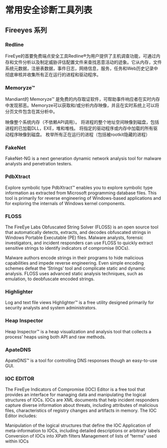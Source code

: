 # 常用安全诊断工具列表

## Fireeyes 系列

### Redline
FireEye的首要免费端点安全工具Redline®为用户提供了主机调查功能，可通过内存和文件分析以及制定威胁评估配置文件来查找恶意活动的迹象。它从内存，文件系统元数据，注册表数据，事件日志，网络信息，服务，任务和Web历史记录中彻底审核并收集所有正在运行的进程和驱动程序。
### Memoryze™
Mandiant的 Memoryze™ 是免费的内存取证软件，可帮助事件响应者在实时内存中发现邪恶。Memoryze可以获取和/或分析内存映像，并且在实时系统上可以将分页文件包含在其分析中。

映像整个系统内存（不依赖API调用）。
将进程的整个地址空间映像到磁盘，包括进程的已加载DLL，EXE，堆和堆栈。
将指定的驱动程序或内存中加载的所有驱动程序映像到磁盘。
枚举所有正在运行的进程（包括被rootkit隐藏的进程）

### FakeNet
FakeNet-NG is a next generation dynamic network analysis tool for malware analysts and penetration testers.

### PdbXtract
Explore symbolic type
PdbXtract™ enables you to explore symbolic type information as extracted from Microsoft programming database files. This tool is primarily for reverse engineering of Windows-based applications and for exploring the internals of Windows kernel components.

### FLOSS
The FireEye Labs Obfuscated String Solver (FLOSS) is an open source tool that automatically detects, extracts, and decodes obfuscated strings in Windows Portable Executable (PE) files. Malware analysts, forensic investigators, and incident responders can use FLOSS to quickly extract sensitive strings to identify indicators of compromise (IOCs).

Malware authors encode strings in their programs to hide malicious capabilities and impede reverse engineering. Even simple encoding schemes defeat the ‘Strings’ tool and complicate static and dynamic analysis. FLOSS uses advanced static analysis techniques, such as emulation, to deobfuscate encoded strings.

### Highlighter
Log and text file views
Highlighter™ is a free utility designed primarily for security analysts and system administrators.

### Heap Inspector
Heap Inspector™ is a heap visualization and analysis tool that collects a process’ heaps using both API and raw methods.

### ApateDNS
ApateDNS™ is a tool for controlling DNS responses though an easy-to-use GUI.


### IOC EDITOR
The FireEye Indicators of Compromise (IOC) Editor is a free tool that provides an interface for managing data and manipulating the logical structures of IOCs. IOCs are XML documents that help incident responders capture diverse information about threats, including attributes of malicious files, characteristics of registry changes and artifacts in memory. The IOC Editor includes:

Manipulation of the logical structures that define the IOC
Application of meta-information to IOCs, including detailed descriptions or arbitrary labels
Conversion of IOCs into XPath filters
Management of lists of “terms” used within IOCs